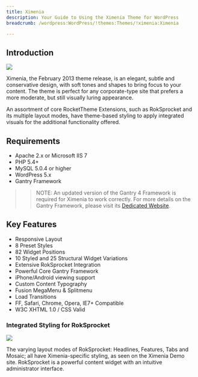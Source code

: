 ```yaml
---
title: Ximenia
description: Your Guide to Using the Ximenia Theme for WordPress
breadcrumb: /wordpress:WordPress/!themes:Themes/!ximenia:Ximenia

---
```


Introduction
-----

![][ximenia]

Ximenia, the February 2013 theme release, is an elegant, subtle and conservative design, with soft tones and shapes to bring focus to your content. The theme is perfect for any corporate-type site that prefers a more moderate, but still visually luring appearance.

An assortment of core RocketTheme Extensions, such as RokSprocket and its multiple layout modes, have theme-based styling to apply integrated visuals for the additional functionality offered.

Requirements
-----

* Apache 2.x or Microsoft IIS 7
* PHP 5.4+
* MySQL 5.0.4 or higher
* WordPress 5.x
* Gantry Framework

>> NOTE: An updated version of the Gantry 4 Framework is required for Ximenia to work correctly. For more details on the Gantry Framework, please visit its [Dedicated Website][gantry].

Key Features
-----

* Responsive Layout
* 8 Preset Styles
* 82 Widget Positions
* 10 Styled and 25 Structural Widget Variations
* Extensive RokSprocket Integration
* Powerful Core Gantry Framework
* iPhone/Android viewing support
* Custom Content Typography
* Fusion MegaMenu & Splitmenu
* Load Transitions
* FF, Safari, Chrome, Opera, IE7+ Compatible
* W3C XHTML 1.0 / CSS Valid

### Integrated Styling for RokSprocket

![][roksprocket1]

The varying layout modes of RokSprocket: Headlines, Features, Tabs and Mosaic; all have Ximenia-specific styling, as seen on the Ximenia Demo site. RokSprocket is a powerful content widget with an intuitive administrator interface.

[gantry]: http://gantry.org/
[gantry_install]: ../../start/gantry.md
[ximenia]: assets/ximenia.jpeg
[responsive]: assets/responsive.jpg
[roksprocket1]: assets/roksprocket_1.jpg
[roksprocket2]: assets/roksprocket_2.jpg
[roksprocket3]: assets/roksprocket_3.jpg
[roksprocket4]: assets/roksprocket_4.jpg
[gantry4]: assets/gantry4.jpg
[bootstrap]: http://twitter.github.com/bootstrap/